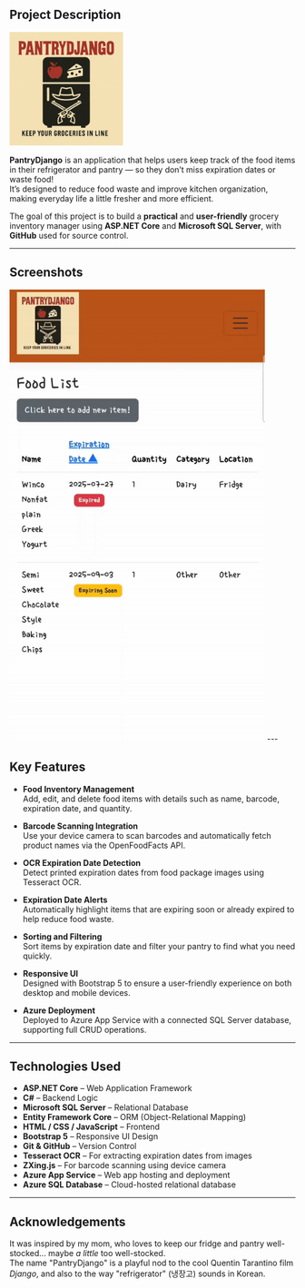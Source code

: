 ## Project Description
<p>
  <img src="./logo.png" alt="PantryDjango Logo" width="200"/>
</p>

**PantryDjango** is an application that helps users keep track of the food items in their refrigerator and pantry — so they don’t miss expiration dates or waste food!  
It’s designed to reduce food waste and improve kitchen organization, making everyday life a little fresher and more efficient.

The goal of this project is to build a **practical** and **user-friendly** grocery inventory manager using **ASP.NET Core** and **Microsoft SQL Server**, with **GitHub** used for source control.

---

## Screenshots 

<img src="video/PantryDjango.gif" width="450"/>
---

## Key Features

- **Food Inventory Management**  
  Add, edit, and delete food items with details such as name, barcode, expiration date, and quantity.

- **Barcode Scanning Integration**  
  Use your device camera to scan barcodes and automatically fetch product names via the OpenFoodFacts API.

- **OCR Expiration Date Detection**  
  Detect printed expiration dates from food package images using Tesseract OCR.

- **Expiration Date Alerts**  
  Automatically highlight items that are expiring soon or already expired to help reduce food waste.

- **Sorting and Filtering**  
  Sort items by expiration date and filter your pantry to find what you need quickly.

- **Responsive UI**  
  Designed with Bootstrap 5 to ensure a user-friendly experience on both desktop and mobile devices.

- **Azure Deployment**  
  Deployed to Azure App Service with a connected SQL Server database, supporting full CRUD operations.


---

## Technologies Used

- **ASP.NET Core** – Web Application Framework  
- **C#** – Backend Logic  
- **Microsoft SQL Server** – Relational Database  
- **Entity Framework Core** – ORM (Object-Relational Mapping)  
- **HTML / CSS / JavaScript** – Frontend  
- **Bootstrap 5** – Responsive UI Design  
- **Git & GitHub** – Version Control  
- **Tesseract OCR** – For extracting expiration dates from images  
- **ZXing.js** – For barcode scanning using device camera  
- **Azure App Service** – Web app hosting and deployment  
- **Azure SQL Database** – Cloud-hosted relational database


---

## Acknowledgements

It was inspired by my mom, who loves to keep our fridge and pantry well-stocked... maybe *a little* too well-stocked.   
The name "PantryDjango" is a playful nod to the cool Quentin Tarantino film *Django*, and also to the way "refrigerator" (냉장고) sounds in Korean.




